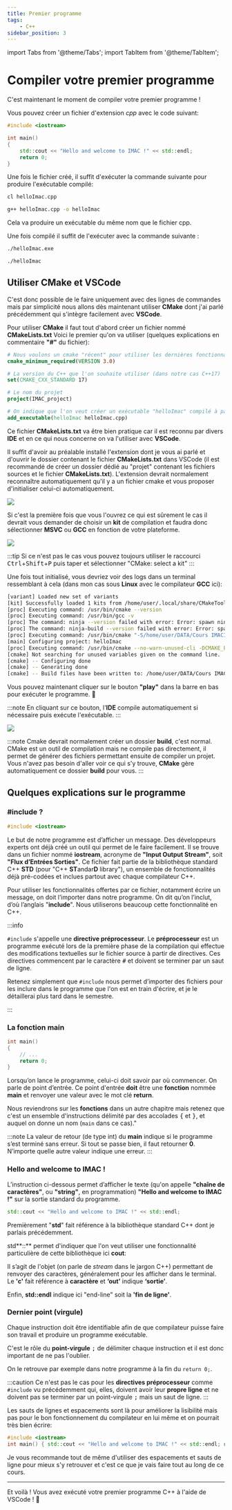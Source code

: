 ```yaml
---
title: Premier programme
tags:
    - C++
sidebar_position: 3
---
```


import Tabs from '@theme/Tabs';
import TabItem from '@theme/TabItem';

# Compiler votre premier programme

C'est maintenant le moment de compiler votre premier programme !

Vous pouvez créer un fichier d'extension *cpp* avec le code suivant:

```cpp title="helloImac.cpp"
#include <iostream>

int main()
{
    std::cout << "Hello and welcome to IMAC !" << std::endl;
    return 0;
}
```

Une fois le fichier créé, il suffit d'exécuter la commande suivante pour produire l'exécutable compilé:

<Tabs groupId="operating-systems">
<TabItem value="Windows" label="Windows">

```bash
cl helloImac.cpp
```

</TabItem>

<TabItem value="Linux&OSX" label="Linux et OSX">

```bash
g++ helloImac.cpp -o helloImac
```

</TabItem>
</Tabs>

Cela va produire un exécutable du même nom que le fichier cpp.

Une fois compilé il suffit de l'exécuter avec la commande suivante :

<Tabs groupId="operating-systems">
<TabItem value="Windows" label="Windows">

```bash
./helloImac.exe
```
</TabItem>

<TabItem value="Linux&OSX" label="Linux et OSX">

```bash
./helloImac
```

</TabItem>
</Tabs>

## Utiliser CMake et VSCode

C'est donc possible de le faire uniquement avec des lignes de commandes mais par simplicité nous allons dès maintenant utiliser **CMake** dont j'ai parlé précédemment qui s'intègre facilement avec **VSCode**.

Pour utiliser **CMake** il faut tout d'abord créer un fichier nommé **CMakeLists.txt**
Voici le premier qu'on va utiliser (quelques explications en commentaire **"#"** du fichier):

```cmake title="CMakeLists.txt"
# Nous voulons un cmake "récent" pour utiliser les dernières fonctionnalités
cmake_minimum_required(VERSION 3.0)

# La version du C++ que l'on souhaite utiliser (dans notre cas C++17)
set(CMAKE_CXX_STANDARD 17)

# Le nom du projet
project(IMAC_project)

# On indique que l'on veut créer un exécutable "helloImac" compilé à partir du fichier helloImac.cpp
add_executable(helloImac helloImac.cpp)
```

Ce fichier **CMakeLists.txt** va être bien pratique car il est reconnu par divers **IDE** et en ce qui nous concerne on va l'utiliser avec **VSCode**.

Il suffit d'avoir au préalable installé l'extension dont je vous ai parlé <VSCodeExtension id="twxs.cmake"/> et d'ouvrir le dossier contenant le fichier **CMakeLists.txt** dans VSCode (il est recommandé de créer un dossier dédié au "projet" contenant les fichiers sources et le fichier **CMakeLists.txt**).
L'extension devrait normalement reconnaître automatiquement qu'il y a un fichier cmake et vous proposer d'initialiser celui-ci automatiquement.

![](IDE_imgs/VSCode_projectConfiguration.png)

Si c'est la première fois que vous l'ouvrez ce qui est sûrement le cas il devrait vous demander de choisir un **kit** de compilation et faudra donc sélectionner **MSVC** ou **GCC** en fonction de votre plateforme.

![](IDE_imgs/VSCode_selectKit.png)

:::tip
Si ce n'est pas le cas vous pouvez toujours utiliser le raccourci <kbd>Ctrl</kbd>+<kbd>Shift</kbd>+<kbd>P</kbd> puis taper et sélectionner "CMake: select a kit"
:::

Une fois tout initialisé, vous devriez voir des logs dans un terminal ressemblant à cela (dans mon cas sous **Linux** avec le compilateur **GCC** ici):

```bash
[variant] Loaded new set of variants
[kit] Successfully loaded 1 kits from /home/user/.local/share/CMakeTools/cmake-tools-kits.json
[proc] Executing command: /usr/bin/cmake --version
[proc] Executing command: /usr/bin/gcc -v
[proc] The command: ninja --version failed with error: Error: spawn ninja ENOENT
[proc] The command: ninja-build --version failed with error: Error: spawn ninja-build ENOENT
[proc] Executing command: /usr/bin/cmake "-S/home/user/DATA/Cours IMAC1/helloImac" "-B/home/user/DATA/Cours IMAC1/helloImac/build" -G "Unix Makefiles"
[main] Configuring project: helloImac 
[proc] Executing command: /usr/bin/cmake --no-warn-unused-cli -DCMAKE_EXPORT_COMPILE_COMMANDS:BOOL=TRUE -DCMAKE_BUILD_TYPE:STRING=Debug -DCMAKE_C_COMPILER:FILEPATH=/usr/bin/gcc -DCMAKE_CXX_COMPILER:FILEPATH=/usr/bin/g++ "-S/home/user/DATA/Cours IMAC1/helloImac" "-B/home/user/DATA/Cours IMAC1/helloImac/build" -G "Unix Makefiles"
[cmake] Not searching for unused variables given on the command line.
[cmake] -- Configuring done
[cmake] -- Generating done
[cmake] -- Build files have been written to: /home/user/DATA/Cours IMAC1/helloImac/build
```

Vous pouvez maintenant cliquer sur le bouton **"play"**  dans la barre en bas pour exécuter le programme. :partying_face:

:::note
En cliquant sur ce bouton, l'**IDE** compile automatiquement si nécessaire puis exécute l'exécutable.
:::

![](IDE_imgs/VSCode_cmakePlay.png)

:::note
Cmake devrait normalement créer un dossier **build**, c'est normal.
CMake est un outil de compilation mais ne compile pas directement, il permet de générer des fichiers permettant ensuite de compiler un projet.
Vous n'avez pas besoin d'aller voir ce qui s'y trouve, **CMake** gère automatiquement ce dossier **build** pour vous.
:::

## Quelques explications sur le programme

### #include ?

```cpp
#include <iostream>
```

Le but de notre programme est d’afficher un message. Des développeurs experts ont déjà créé un outil qui permet de le faire facilement. Il se trouve dans un fichier nommé **iostream**, acronyme de **"Input Output Stream"**, soit **"Flux d’Entrées Sorties"**. Ce fichier fait partie de la bibliothèque standard C++ **STD** (pour "C++ **ST**andar**D** library"), un ensemble de fonctionnalités déjà pré-codées et inclues partout avec chaque compilateur C++.

Pour utiliser les fonctionnalités offertes par ce fichier, notamment écrire un message, on doit l’importer dans notre programme. On dit qu’on l’inclut, d’où l’anglais "**include**". Nous utiliserons beaucoup cette fonctionnalité en C++.

:::info

```#include``` s'appelle une **directive préprocesseur**. Le **préprocesseur** est un programme exécuté lors de la première phase de la compilation qui effectue des modifications textuelles sur le fichier source à partir de directives. Ces directives commencent par le caractère <kbd>#</kbd> et doivent se terminer par un saut de ligne.

Retenez simplement que ```#include``` nous permet d’importer des fichiers pour les inclure dans le programme que l'on est en train d'écrire, et je le détaillerai plus tard dans le semestre.

:::

### La fonction main

```cpp
int main()
{
    // ...
    return 0;
}
```

Lorsqu’on lance le programme, celui-ci doit savoir par où commencer. On parle de point d’entrée. Ce point d'entrée **doit** être une **fonction** nommée **main** et renvoyer une valeur avec le mot clé **return**.

Nous reviendrons sur les **fonctions** dans un autre chapitre mais retenez que c'est un ensemble d'instructions délimité par des accolades <kbd>{</kbd> et <kbd>}</kbd>, et auquel on donne un nom (```main``` dans ce cas)."

:::note
La valeur de retour (de type int) du **main** indique si le programme s’est terminé sans erreur. Si tout se passe bien, il faut retourner **0**. N’importe quelle autre valeur indique une erreur.
:::

### Hello and welcome to IMAC !

L’instruction ci-dessous permet d’afficher le texte (qu'on appelle **"chaîne de caractères"**, ou **"string"**, en programmation) **"Hello and welcome to IMAC !"** sur la sortie standard du programme.

```cpp
std::cout << "Hello and welcome to IMAC !" << std::endl;
```

Premièrement "**std**" fait référence à la bibliothèque standard C++ dont je parlais précédemment.

std**::** permet d'indiquer que l'on veut utiliser une fonctionnalité particulière de cette bibliothèque ici **cout**:

Il s’agit de l'objet (on parle de *stream* dans le jargon C++) permettant de renvoyer des caractères, généralement pour les afficher dans le terminal. Le **'c'** fait référence à **caractère** et **‘out’** indique **‘sortie’**.

Enfin, **std::endl** indique ici "end-line" soit la **'fin de ligne'**.

### Dernier point (virgule)

Chaque instruction doit être identifiable afin de que compilateur puisse faire son travail et produire un programme exécutable.

C'est le rôle du **point-virgule** <kbd>;</kbd> de délimiter chaque instruction et il est donc important de ne pas l'oublier.

On le retrouve par exemple dans notre programme à la fin du ```return 0;```.

:::caution
Ce n'est pas le cas pour les **directives préprocesseur** comme ```#include``` vu précédemment qui, elles, doivent avoir leur **propre ligne** et ne doivent pas se terminer par un point-virgule <kbd>;</kbd> mais un saut de ligne.
:::

Les sauts de lignes et espacements sont là pour améliorer la lisibilité mais pas pour le bon fonctionnement du compilateur en lui même et on pourrait très bien écrire:
```cpp
#include <iostream>
int main() { std::cout << "Hello and welcome to IMAC !" << std::endl; return 0; }
```

Je vous recommande tout de même d'utiliser des espacements et sauts de ligne pour mieux s'y retrouver et c'est ce que je vais faire tout au long de ce cours.

---

Et voilà ! Vous avez exécuté votre premier programme C++ à l'aide de VSCode ! 🎉